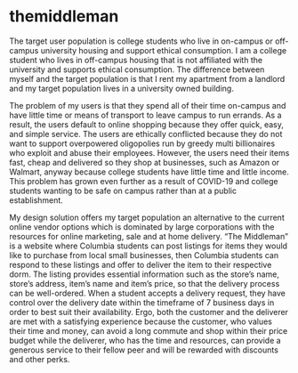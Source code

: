# themiddleman
The target user population is college students who live in on-campus or off-campus university housing and support ethical consumption. I am a college student who lives in off-campus housing that is not affiliated with the university and supports ethical consumption. The difference between myself and the target population is that I rent my apartment from a landlord and my target population lives in a university owned building.

The problem of my users is that they spend all of their time on-campus and have little time or means of transport to leave campus to run errands. As a result, the users default to online shopping because they offer quick, easy, and simple service. The users are ethically conflicted because they do not want to support overpowered oligopolies run by greedy multi billionaires who exploit and abuse their employees. However, the users need their items fast, cheap and delivered so they shop at businesses, such as Amazon or Walmart, anyway because college students have little time and little income. This problem has grown even further as a result of COVID-19 and college students wanting to be safe on campus rather than at a public establishment.

My design solution offers my target population an alternative to the current online vendor options which is dominated by large corporations with the resources for online marketing, sale and at home delivery. “The Middleman” is a website where Columbia students can post listings for items they would like to purchase from local small businesses, then Columbia students can respond to these listings and offer to deliver the item to their respective dorm. The listing provides essential information such as the store’s name, store’s address, item’s name and item’s price, so that the delivery process can be well-ordered. When a student accepts a delivery request, they have control over the delivery date within the timeframe of 7 business days in order to best suit their availability. Ergo, both the customer and the deliverer are met with a satisfying experience because the customer, who values their time and money, can avoid a long commute and shop within their price budget while the deliverer, who has the time and resources, can provide a generous service to their fellow peer and will be rewarded with discounts and other perks. 
